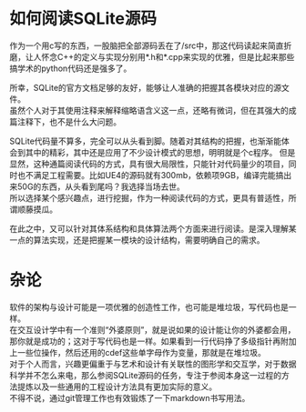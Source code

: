 # 如何阅读SQLite源码
作为一个用c写的东西，一股脑把全部源码丢在了/src中，那这代码读起来简直折磨，让人怀念C++的定义与实现分别用*.h和*.cpp来实现的优雅，但是比起来那些搞学术的python代码还是强多了。

所幸，SQLite的官方文档足够的友好，能够让人准确的把握其各模块对应的源文件。  
虽然个人对于其使用注释来解释缩略语含义这一点，还略有微词，但在其强大的成篇注释下，也不是什么大问题。  

SQLite代码量不算多，完全可以从头看到脚。随着对其结构的把握，也渐渐能体会到其中的精彩，其中还是应用了不少设计模式的思想，明明就是个c程序。
但是显然，这种通篇阅读代码的方式，具有很大局限性，只能针对代码量少的项目，同时也不满足工程需要。比如UE4的源码就有300mb，依赖项9GB，编译完能搞出来50G的东西，从头看到尾吗？我选择当场去世。  
所以选择某个感兴趣点，进行挖掘，作为一种阅读代码的方式，更具有普适性，所谓顺藤摸瓜。  

在此之中，又可以针对其体系结构和具体算法两个方面来进行阅读。是深入理解某一点的算法实现，还是把握某一模块的设计结构，需要明确自己的需求。
# 杂论
软件的架构与设计可能是一项优雅的创造性工作，也可能是堆垃圾，写代码也是一样。  
在交互设计学中有一个准则“外婆原则”，就是说如果的设计能让你的外婆都会用，那你就是成功的；这对于写代码也是一样。如果看到一行代码挣了多级指针再附加上一些位操作，然后还用的cdef这些单字母作为变量，那就是在堆垃圾。  
对于个人而言，兴趣更偏重于与艺术和设计有关联性的图形学和交互学，对于数据科学并不怎么来电，那么参阅SQLite源码的任务，专注于参阅本身这一过程的方法提炼以及一些通用的工程设计方法具有更加实际的意义。  
不得不说，通过git管理工作也有效锻炼了一下markdown书写用法。